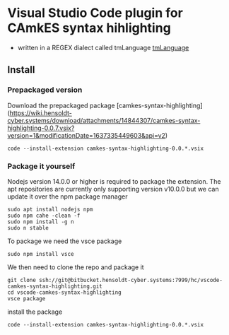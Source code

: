 # Visual Studio Code plugin for CAmkES syntax hihlighting

* written in a REGEX dialect called tmLanguage [tmLanguage](https://macromates.com/manual/en/language_grammars)

## Install

### Prepackaged version


Download the prepackaged package [camkes-syntax-highlighting] (https://wiki.hensoldt-cyber.systems/download/attachments/14844307/camkes-syntax-highlighting-0.0.7.vsix?version=1&modificationDate=1637335449603&api=v2)


``` 
code --install-extension camkes-syntax-highlighting-0.0.*.vsix
```



### Package it yourself

Nodejs  version 14.0.0 or higher is required to package the extension. The apt repositories are currently only supporting version v10.0.0 but we can update it over the npm package manager

```
sudo apt install nodejs npm
sudo npm cahe -clean -f
sudo npm install -g n
sudo n stable
```


To package we need the vsce package

```
sudo npm install vsce
```


We then need to clone the repo and package it

```
git clone ssh://git@bitbucket.hensoldt-cyber.systems:7999/hc/vscode-camkes-syntax-highlighting.git
cd vscode-camkes-syntax-highlighting
vsce package
```


install the package

```
code --install-extension camkes-syntax-highlighting-0.0.*.vsix
```

